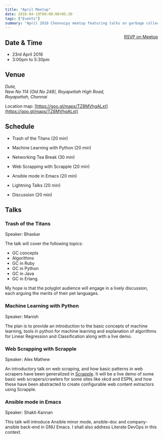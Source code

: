 ```yaml
---
title: "April Meetup"
date: 2016-04-19T00:00:00+05:30
tags: ["Events"]
summary: "April 2016 Chennaipy meetup featuring talks on garbage collection, machine learning, web scraping, and Ansible."
---
```


<a style="float:right;" class="pure-button"
href="http://www.meetup.com/Chennaipy/events/230284587/" target="_blank"><i
class="fa fa-check-square-o"></i> RSVP on Meetup</a>

## Date & Time

   * 23rd April 2016
   * 3:00pm to 5:30pm

## Venue 

<address>
Duta,<br/>
New No 114 (Old No 248), Royapettah High Road,<br/>
Royapettah, Chennai<br/>
</address>

Location map: [https://goo.gl/maps/TZ8MVhgALxt](https://goo.gl/maps/TZ8MVhgALxt)

## Schedule

  * Trash of the Titans (20 min)

  * Machine Learning with Python (20 min)

  * Networking Tea Break (30 min)

  * Web Scrapping with Scrapple (20 min)

  * Ansible mode in Emacs (20 min)

  * Lightning Talks (20 min)

  * Discussion (20 min)

## Talks

### Trash of the Titans 

Speaker: Bhaskar

The talk will cover the following topics: 

- GC concepts
- Algorithms
- GC in Ruby
- GC in Python
- GC in Java
- GC in Erlang. 

My hope is that the polyglot audience will engage in a lively discussion, each
arguing the merits of their pet languages.

### Machine Learning with Python

Speaker: Manish

The plan is to provide an introduction to the basic concepts of machine
learning, tools in python for machine learning and explanation of algorithms
for Linear Regression and Classification along with a live demo.

### Web Scrapping with Scrapple 

Speaker: Alex Mathew

An introductory talk on web scraping, and how basic patterns in web scrapers
have been generalized in [Scrapple](https://github.com/AlexMathew/scrapple). It
will be a live demo of some basic web scrapers/crawlers for some sites like
xkcd and ESPN, and how these have been abstracted to create configurable web
content extractors using Scrapple.

### Ansible mode in Emacs 

Speaker: Shakti Kannan

This talk will introduce Ansible minor mode, ansible-doc and company-ansible
back-end in GNU Emacs. I shall also address Literate DevOps in this context.
